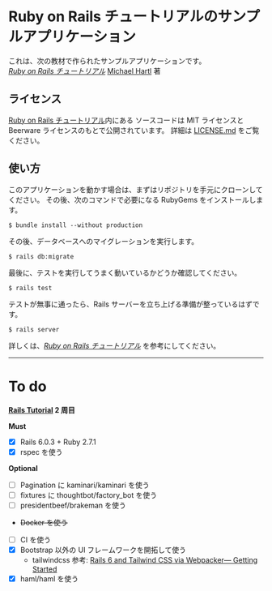 # Ruby on Rails チュートリアルのサンプルアプリケーション

これは、次の教材で作られたサンプルアプリケーションです。  
[_Ruby on Rails チュートリアル_](https://railstutorial.jp/)
[Michael Hartl](http://www.michaelhartl.com/) 著

## ライセンス

[Ruby on Rails チュートリアル](https://railstutorial.jp/)内にある
ソースコードは MIT ライセンスと Beerware ライセンスのもとで公開されています。
詳細は [LICENSE.md](LICENSE.md) をご覧ください。

## 使い方

このアプリケーションを動かす場合は、まずはリポジトリを手元にクローンしてください。
その後、次のコマンドで必要になる RubyGems をインストールします。

```
$ bundle install --without production
```

その後、データベースへのマイグレーションを実行します。

```
$ rails db:migrate
```

最後に、テストを実行してうまく動いているかどうか確認してください。

```
$ rails test
```

テストが無事に通ったら、Rails サーバーを立ち上げる準備が整っているはずです。

```
$ rails server
```

詳しくは、[_Ruby on Rails チュートリアル_](https://railstutorial.jp/)
を参考にしてください。

<hr>

# To do

**[Rails Tutorial](https://railstutorial.jp/) 2 周目**

**Must**

- [x] Rails 6.0.3 + Ruby 2.7.1
- [x] rspec を使う

**Optional**

- [ ] Pagination に kaminari/kaminari を使う
- [ ] fixtures に thoughtbot/factory_bot を使う
- [ ] presidentbeef/brakeman を使う
- ~~Docker を使う~~
- [ ] CI を使う
- [x] Bootstrap 以外の UI フレームワークを開拓して使う
  - tailwindcss
    参考: [Rails 6 and Tailwind CSS via Webpacker— Getting Started](https://medium.com/@davidteren/rails-6-and-tailwindcss-getting-started-42ba59e45393)
- [x] haml/haml を使う
